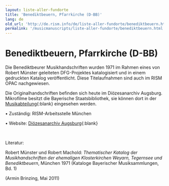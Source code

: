 ```yaml
---
layout: liste-aller-fundorte
title: 'Benediktbeuern, Pfarrkirche (D-BB)'
lang: de
old_url: 'http://de.rism.info/de/liste-aller-fundorte/benediktbeuern.html'
permalink: '/musicmanuscripts/liste-aller-fundorte/benediktbeuern.html'
---
```



# Benediktbeuern, Pfarrkirche (D-BB)

Die Benediktbeurer Musikhandschriften wurden 1971 im Rahmen eines von Robert Münster geleiteten DFG-Projektes katalogisiert und in einem gedruckten Katalog veröffentlicht. Diese Titelaufnahmen sind auch im RISM OPAC nachgewiesen.

Die Originalhandschriften befinden sich heute im Diözesanarchiv Augsburg. Mikrofilme besitzt die Bayerische Staatsbibliothek, sie können dort in der [Musikabteilung](https://www.bsb-muenchen.de/sammlungen/musik/ "Öffnet externen Link in neuem Fenster"){:blank} eingesehen werden.

• Zuständig: RISM-Arbeitsstelle München

• Website: [Diözesanarchiv Augsburg](http://www.bistum-augsburg.de/index.php/bistum/Generalvikariat-Zentrale-Dienste/Archiv-des-Bistums/Kontakt "Opens external link in new window"){:blank}

&nbsp;

Literatur:

Robert Münster und Robert Machold: _Thematischer Katalog der Musikhandschriften der ehemaligen Klosterkirchen Weyarn, Tegernsee und Benediktbeuern_, München 1971 (Kataloge Bayerischer Musiksammlungen, Bd. 1)

(Armin Brinzing, Mai 2011)


